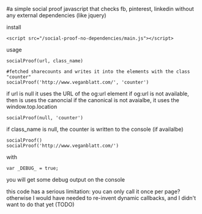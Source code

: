 #a simple social proof javascript that checks fb, pinterest, linkedin without any external dependencies (like jquery)


install

    <script src="/social-proof-no-dependencies/main.js"></script>

usage

    socialProof(url, class_name)

    #fetched sharecounts and writes it into the elements with the class "counter"
    socialProof('http://www.veganblatt.com/', 'counter')

if url is null it uses the URL of the og:url element
if og:url is not available, then is uses the canoncial
if the canonical is not avaialbe, it uses the window.top.location

    socialProof(null, 'counter')

if class_name is null, the counter is written to the console (if availalbe)

    socialProof()
    socialProof('http://www.veganblatt.com/')

with

    var _DEBUG_ = true;

you will get some debug output on the console

this code has a serious limitation: you can only call it once per page? otherwise I would have needed to re-invent dynamic callbacks, and I didn't want to do that yet (TODO)

